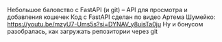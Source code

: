Небольшое баловство с FastAPI (и git) – API для просмотра и добавления кошечек
Код с FastAPI сделан по видео Артема Шумейко: https://youtu.be/mzyU7-Ums5s?si=DYNAV_y8uisTa0ju
Ну и бонусом разобралась, как загружать репозитории через git
